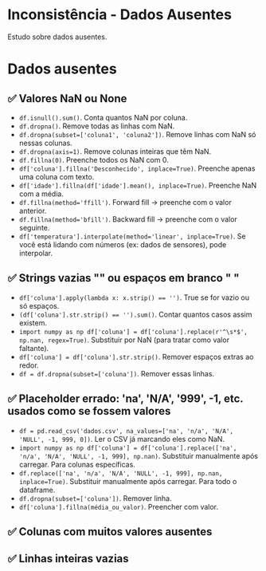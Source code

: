 # Inconsistência - Dados Ausentes
Estudo sobre dados ausentes.

# Dados ausentes
## ✅ Valores NaN ou None
* ```df.isnull().sum()```. Conta quantos NaN por coluna.
* ```df.dropna()```. Remove todas as linhas com NaN.
* ```df.dropna(subset=['coluna1', 'coluna2'])```. Remove linhas com NaN só nessas colunas.
* ```df.dropna(axis=1)```. Remove colunas inteiras que têm NaN.
* ```df.fillna(0)```. Preenche todos os NaN com 0.
* ```df['coluna'].fillna('Desconhecido', inplace=True)```. Preenche apenas uma coluna com texto.
* ```df['idade'].fillna(df['idade'].mean(), inplace=True)```. Preenche NaN com a média.
* ```df.fillna(method='ffill')```. Forward fill → preenche com o valor anterior.
* ```df.fillna(method='bfill')```. Backward fill → preenche com o valor seguinte.
* ```df['temperatura'].interpolate(method='linear', inplace=True)```. Se você está lidando com números (ex: dados de sensores), pode interpolar.
## ✅ Strings vazias "" ou espaços em branco " "
* ```df['coluna'].apply(lambda x: x.strip() == '')```. True se for vazio ou só espaços.
* ```(df['coluna'].str.strip() == '').sum()```. Contar quantos casos assim existem.
* ```import numpy as np df['coluna'] = df['coluna'].replace(r'^\s*$', np.nan, regex=True)```. Substituir por NaN (para tratar como valor faltante).
* ```df['coluna'] = df['coluna'].str.strip()```. Remover espaços extras ao redor.
* ```df = df.dropna(subset=['coluna'])```. Remover essas linhas.
## ✅ Placeholder errado: 'na', 'N/A', '999', -1, etc. usados como se fossem valores
* ```df = pd.read_csv('dados.csv', na_values=['na', 'n/a', 'N/A', 'NULL', -1, 999, 0])```.  Ler o CSV já marcando eles como NaN.
* ```import numpy as np df['coluna'] = df['coluna'].replace(['na', 'n/a', 'N/A', 'NULL', -1, 999], np.nan)```. Substituir manualmente após carregar. Para colunas específicas.
* ```df.replace(['na', 'n/a', 'N/A', 'NULL', -1, 999], np.nan, inplace=True)```. Substituir manualmente após carregar. Para todo o dataframe.
* ```df.dropna(subset=['coluna'])```. Remover linha.
* ```df['coluna'].fillna(média_ou_valor)```. Preencher com valor.
## ✅ Colunas com muitos valores ausentes

## ✅ Linhas inteiras vazias

